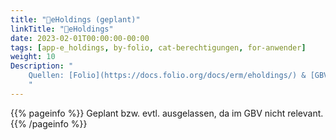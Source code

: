 ```yaml
---
title: "📱eHoldings (geplant)"
linkTitle: "📱eHoldings"
date: 2023-02-01T00:00:00-00:00
tags: [app-e_holdings, by-folio, cat-berechtigungen, for-anwender]
weight: 10
Description: "
    Quellen: [Folio](https://docs.folio.org/docs/erm/eholdings/) & [GBV](https://info.gbv.de/pages/viewpage.action?pageId=839188713)
    "
---
```


{{% pageinfo %}}
Geplant bzw. evtl. ausgelassen, da im GBV nicht relevant.
{{% /pageinfo %}}

